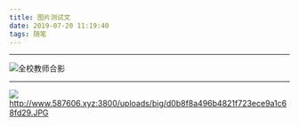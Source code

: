 ```yaml
---
title: 图片测试文
date: 2019-07-20 11:19:40
tags: 随笔
---
```


------

![全校教师合影](图片测试文/全校教师合影.jpg)

------

![](http://www.587606.xyz:3800/uploads/big/d0b8f8a496b4821f723ece9a1c68fd29.JPG)http://www.587606.xyz:3800/uploads/big/d0b8f8a496b4821f723ece9a1c68fd29.JPG
